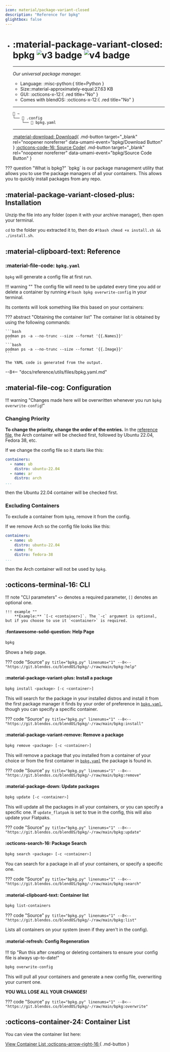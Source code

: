 ```yaml
---
icon: material/package-variant-closed
description: "Reference for bpkg"
glightbox: false
---
```


<div class="grid cards" markdown>

-   # :material-package-variant-closed: bpkg ![v3 badge](https://img.shields.io/badge/v3-red) ![v4 badge](https://img.shields.io/badge/v4-green)
    -------

    <em>Our universal package manager.</em>

    - Language: :misc-python:{ title=Python }
    - Size::material-approximately-equal:27.63 KB
    - GUI: :octicons-x-12:{ .red title="No" }
    - Comes with blendOS: :octicons-x-12:{ .red title="No" }

    --------
    ```title="Config file location"
    󱂵 ~
    └── 󰉋 .config
        └── 󰈮 bpkg.yaml
    ```

    ------

    [:material-download: Download](https://git.blendos.co/blendOS/bpkg/-/archive/main/bpkg-main.tar.gz){ .md-button target="_blank" rel="noopener noreferrer" data-umami-event="bpkg/Download Button" } [:octicons-code-16: Source Code](https://git.blendos.co/blendos/bpkg){ .md-button target="_blank" rel="noopener noreferrer" data-umami-event="bpkg/Source Code Button" }

</div>
??? question "What is bpkg?"
    `bpkg` is our package management utility that allows you to use the package managers of all your containers. This allows you to quickly install packages from any repo.

## :material-package-variant-closed-plus: Installation

Unzip the file into any folder (open it with your archive manager), then open your terminal.

`cd` to the folder you extracted it to, then do `#!bash chmod +x install.sh && ./install.sh`.



## :material-clipboard-text: Reference

### :material-file-code: `bpkg.yaml`

`bpkg` will generate a config file at first run.

!!! warning ""
    The config file will need to be updated every time you add or delete a container by running `#!bash bpkg overwrite-config` in your terminal.

Its contents will look something like this based on your containers:

??? abstract "Obtaining the container list"
    The container list is obtained by using the following commands:

    ```bash
    podman ps -a --no-trunc --size --format '{{.Names}}'
    ```
    ```bash
    podman ps -a --no-trunc --size --format '{{.Image}}'
    ```

    The YAML code is generated from the output.

--8<-- "docs/reference/utils/files/bpkg.yaml.md"

## :material-file-cog: Configuration

!!! warning "Changes made here will be overwritten whenever you run `bpkg overwrite-config`!"

### Changing Priority

**To change the priority, change the order of the entries.** In the [reference file](#reference), the Arch container will be checked first, followed by Ubuntu 22.04, Fedora 38, etc.

If we change the config file so it starts like this:

```yaml
containers:
  - name: ub
    distro: ubuntu-22.04
  - name: ar
    distro: arch
...
```

then the Ubuntu 22.04 container will be checked first.

### Excluding Containers

To exclude a container from `bpkg`, remove it from the config.

If we remove Arch so the config file looks like this:

```yaml
containers:
  - name: ub
    distro: ubuntu-22.04
  - name: fe
    distro: fedora-38
...
```

then the Arch container will not be used by `bpkg`.

## :octicons-terminal-16: CLI

!!! note "CLI parameters"
    `<>` denotes a required parameter, `[]` denotes an optional one.

    !!! example ""
        **Example:** `[-c <container>]`. The `-c` argument is optional, but if you choose to use it `<container>` is required.

#### :fontawesome-solid-question: Help Page

```bash
bpkg
```

Shows a help page.

??? code "Source"
    ```py title="bpkg.py" linenums="1"
    --8<-- "https://git.blendos.co/blendOS/bpkg/-/raw/main/bpkg:help"
    ```

#### :material-package-variant-plus: Install a package

```bash
bpkg install <package> [-c <container>]
```

This will search for the package in your installed distros and install it from the first package manager it finds by your order of preference in [`bpkg.yaml`](#bpkgyaml), though you can specify a specific container.

??? code "Source"
    ```py title="bpkg.py" linenums="1"
    --8<-- "https://git.blendos.co/blendOS/bpkg/-/raw/main/bpkg:install"
    ```

#### :material-package-variant-remove: Remove a package

```bash
bpkg remove <package> [-c <container>]
```

This will remove a package that you installed from a container of your choice or from the first container in [`bpkg.yaml`](#bpkgyaml) the package is found in.

??? code "Source"
    ```py title="bpkg.py" linenums="1"
    --8<-- "https://git.blendos.co/blendOS/bpkg/-/raw/main/bpkg:remove"
    ```
#### :material-package-down: Update packages

```bash
bpkg update [-c <container>]
```

This will update all the packages in all your containers, or you can specify a specific one. If `update_flatpak` is set to <span class="green">true</span> in the config, this will also update your Flatpaks.

??? code "Source"
    ```py title="bpkg.py" linenums="1"
    --8<-- "https://git.blendos.co/blendOS/bpkg/-/raw/main/bpkg:update"
    ```

#### :octicons-search-16: Package Search

```bash
bpkg search <package> [-c <container>]
```

You can search for a package in all of your containers, or specify a specific one.

??? code "Source"
    ```py title="bpkg.py" linenums="1"
    --8<-- "https://git.blendos.co/blendOS/bpkg/-/raw/main/bpkg:search"
    ```

#### :material-clipboard-text: Container list

```bash
bpkg list-containers
```
??? code "Source"
    ```py title="bpkg.py" linenums="1"
    --8<-- "https://git.blendos.co/blendOS/bpkg/-/raw/main/bpkg:list"
    ```

Lists all containers on your system (even if they aren't in the config).

#### :material-refresh: Config Regeneration

!!! tip "Run this after creating or deleting containers to ensure your config file is always up-to-date!"

```bash
bpkg overwrite-config
```

This will pull all your containers and generate a new config file, overwriting your current one.

<span class="red">**YOU WILL LOSE ALL YOUR CHANGES!**</span>

??? code "Source"
    ```py title="bpkg.py" linenums="1"
    --8<-- "https://git.blendos.co/blendOS/bpkg/-/raw/main/bpkg:overwrite"
    ```

## :octicons-container-24: Container List

You can view the container list here:

[ View Container List :octicons-arrow-right-16:](../container-list.md){ .md-button }
